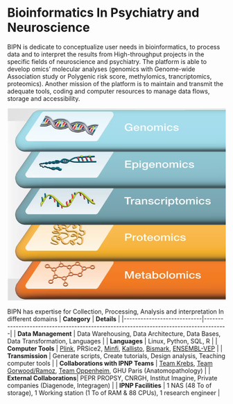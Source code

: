 # Bioinformatics In Psychiatry and Neuroscience

BIPN is dedicate to conceptualize user needs in bioinformatics, to process data and to interpret the results from High-throughput projects in the specific fields of neuroscience and psychiatry. The platform is able to develop omics’ molecular analyses (genomics with Genome-wide Association study or Polygenic risk score, methylomics, trancriptomics, proteomics). Another mission of the platform is to maintain and transmit the adequate tools, coding and computer resources to manage data flows, storage and accessibility. 

![](Modalities.png)

BIPN has expertise for Collection, Processing, Analysis and interpretation In different domains
| **Category**               | **Details**                                                                          |
|----------------------------|--------------------------------------------------------------------------------------|
| **Data Management**        | Data Warehousing, Data Architecture, Data Bases, Data Transformation, Languages      |
| **Languages**              | Linux, Python, SQL, R                                                               |
| **Computer Tools**         | [Plink](https://github.com/chrchang/plink-ng), PRSice2, [Minfi](https://github.com/hansenlab/minfi), [Kallisto](https://github.com/pachterlab/kallisto), [Bismark](https://github.com/FelixKrueger/Bismark), [ENSEMBL-VEP](https://github.com/Ensembl/ensembl-vep) |
| **Transmission**           | Generate scripts, Create tutorials, Design analysis, Teaching computer tools        |
| **Collaborations with IPNP Teams** | [Team Krebs](https://ipnp.paris5.inserm.fr/recherche/equipes-et-projets/7-equipe-krebs), [Team Gorwood/Ramoz](https://ipnp.paris5.inserm.fr/recherche/equipes-et-projets/11-equipe-gorwood), [Team Oppenheim](https://ipnp.paris5.inserm.fr/recherche/equipes-et-projets/18-equipe-oppenheim), GHU Paris (Anatomopathology) |
| **External Collaborations**| PEPR PROPSY, CNRGH, Institut Imagine, Private companies (Diagenode, Integragen)     |
| **IPNP Facilities**        | 1 NAS (48 To of storage), 1 Working station (1 To of RAM & 88 CPUs), 1 research engineer |

<!--

**Here are some ideas to get you started:**

🙋‍♀️ A short introduction - what is your organization all about?
🌈 Contribution guidelines - how can the community get involved?
👩‍💻 Useful resources - where can the community find your docs? Is there anything else the community should know?
🍿 Fun facts - what does your team eat for breakfast?
🧙 Remember, you can do mighty things with the power of [Markdown](https://docs.github.com/github/writing-on-github/getting-started-with-writing-and-formatting-on-github/basic-writing-and-formatting-syntax)
-->
